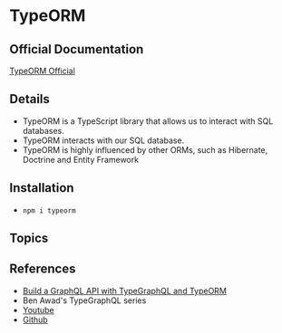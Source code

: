 # TypeORM

## Official Documentation

[TypeORM Official](https://typeorm.io/#/)

## Details

- TypeORM is a TypeScript library that allows us to interact with SQL databases.
- TypeORM interacts with our SQL database.
- TypeORM is highly influenced by other ORMs, such as Hibernate, Doctrine and Entity Framework

## Installation

- `npm i typeorm`
 
## Topics

## References

- [Build a GraphQL API with TypeGraphQL and TypeORM](https://blog.logrocket.com/how-build-graphql-api-typegraphql-typeorm/)
- Ben Awad's TypeGraphQL series
- [Youtube](https://www.youtube.com/playlist?list=PLN3n1USn4xlma1bBu3Tloe4NyYn9Ko8Gs)
- [Github](https://github.com/benawad/type-graphql-series)
